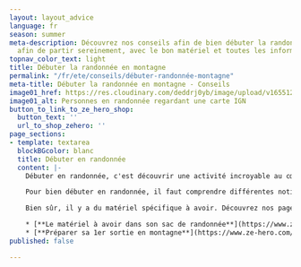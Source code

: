 ```yaml
---
layout: layout_advice
language: fr
season: summer
meta-description: Découvrez nos conseils afin de bien débuter la randonnée en montagne
  afin de partir sereinement, avec le bon matériel et toutes les informations importantes
topnav_color_text: light
title: Débuter la randonnée en montagne
permalink: "/fr/ete/conseils/débuter-randonnée-montagne"
meta-title: Débuter la randonnée en montagne - Conseils
image01_href: https://res.cloudinary.com/deddrj0yb/image/upload/v1655124182/website/resorts/Vosges/PXL_20220415_164613048.jpg
image01_alt: Personnes en randonnée regardant une carte IGN
button_to_link_to_ze_hero_shop:
  button_text: ''
  url_to_shop_zehero: ''
page_sections:
- template: textarea
  blockBGcolor: blanc
  title: Débuter en randonnée
  content: |-
    Débuter en randonnée, c'est découvrir une activité incroyable au cœur de paysages grandioses. Que vous soyez débutant, que vous vous initiez à la randonnée, cette pratique est ouverte à tous, adulte comme enfant.

    Pour bien débuter en randonnée, il faut comprendre différentes notions. La randonnée c'est découvrir différents itinéraires pour différents niveaux, c’est-à-dire que certaines boucles ou chemins seront plus difficiles par les kilomètres, le dénivelé et la technicité du sentier. On peut également avoir des passages plus exposés et raide. Ensuite on va avoir les thèmes de randonnée comme aller découvrir la faune, la flore, les lacs, les sommets, se promener en famille ou faire des randonnées alpines. Ce qui est important de retenir c'est que lorsqu'on commence la randonnée, il faut tenir compte des éléments du parcours, de la montagne, de l'environnement et de la météo.

    Bien sûr, il y a du matériel spécifique à avoir. Découvrez nos pages sur les différents équipements à avoir pendant sa randonnée :

    * [**Le matériel à avoir dans son sac de randonnée**](https://www.ze-hero.com/fr/ete/conseils/liste-materiel-randonnee)
    * [**Préparer sa 1er sortie en montagne**](https://www.ze-hero.com/fr/ete/conseils/preparer-sa-sortie-randonnee-a-la-journee)
published: false

---
```

